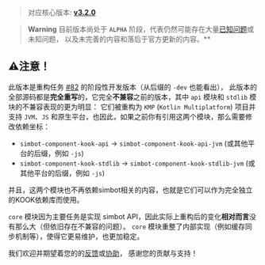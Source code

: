 > 对应核心版本: [**v3.2.0**](https://github.com/simple-robot/simpler-robot/releases/tag/v3.2.0)
    
> **Warning**
> 目前版本尚处于 **`ALPHA`** 阶段，代表仍然可能存在大量[已知问题](https://github.com/simple-robot/simbot-component-kook/issues)或未知问题，
以及未完善的内容和落后于官方更新的内容。**
> 
## ⚠注意！
此版本是重构任务 [#82](https://github.com/simple-robot/simbot-component-kook/issues/82) 的阶段性开发版本（从后缀的 `-dev` 也能看出），
此版本的全部源码都是**完全重写**的，它完全**不兼容**之前的版本，其中 `api` 模块和 `stdlib` 模块的不兼容表现的更为明显：
它们被重构为 `KMP` (`Kotlin Multiplatform`) 项目并支持 `JVM`、`JS` 和原生平台，也因此，如果之前你有引用这两个模块，那么需要修改依赖坐标：

- `simbot-component-kook-api` -> `simbot-component-kook-api-jvm` (或其他平台的后缀，例如 `-js`)
- `simbot-component-kook-stdlib` -> `simbot-component-kook-stdlib-jvm` (或其他平台的后缀，例如 `-js`)

并且，这两个模块也不再依赖simbot相关的内容，也就是它们可以作为完全独立的KOOK依赖库而使用。

`core` 模块因为主要任务是实现 simbot API，因此实际上重构后的变化**相对而言**没有那么大（但依旧存在不兼容的问题）。
`core` 模块重整了内部实现（例如缓存同步机制等），使得它更易维护，也更加稳定。


我们欢迎并期望着您的的[反馈](https://github.com/simple-robot/simbot-component-kook/issues)或[协助](https://github.com/simple-robot/simbot-component-kook/pulls)，
感谢您的贡献与支持！
